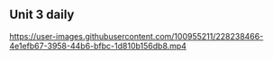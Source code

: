 
## Unit 3 daily



https://user-images.githubusercontent.com/100955211/228238466-4e1efb67-3958-44b6-bfbc-1d810b156db8.mp4

